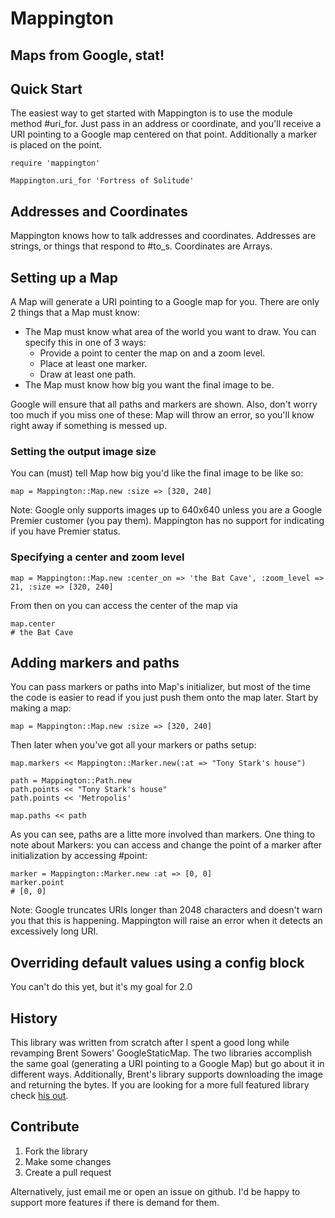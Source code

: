 # Mappington
## Maps from Google, stat!

## Quick Start

The easiest way to get started with Mappington is to use the module method #uri_for. Just pass in an address or coordinate, and you'll receive a URI pointing to a Google map centered on that point. Additionally a marker is placed on the point.

    require 'mappington'
    
    Mappington.uri_for 'Fortress of Solitude'

## Addresses and Coordinates

Mappington knows how to talk addresses and coordinates. Addresses are strings, or things that respond to #to_s. Coordinates are Arrays.

## Setting up a Map

A Map will generate a URI pointing to a Google map for you. There are only 2 things that a Map must know:

* The Map must know what area of the world you want to draw. You can specify this in one of 3 ways:
  * Provide a point to center the map on and a zoom level.
  * Place at least one marker.
  * Draw at least one path.
* The Map must know how big you want the final image to be.

Google will ensure that all paths and markers are shown. Also, don't worry too much if you miss one of these: Map will throw an error, so you'll know right away if something is messed up.

### Setting the output image size

You can (must) tell Map how big you'd like the final image to be like so:

    map = Mappington::Map.new :size => [320, 240]

Note: Google only supports images up to 640x640 unless you are a Google Premier customer (you pay them). Mappington has no support for indicating if you have Premier status.

### Specifying a center and zoom level

    map = Mappington::Map.new :center_on => 'the Bat Cave', :zoom_level => 21, :size => [320, 240]

From then on you can access the center of the map via

    map.center
    # the Bat Cave

## Adding markers and paths

You can pass markers or paths into Map's initializer, but most of the time the code is easier to read if you just push them onto the map later. Start by making a map:

    map = Mappington::Map.new :size => [320, 240]

Then later when you've got all your markers or paths setup:

    map.markers << Mappington::Marker.new(:at => "Tony Stark's house")
    
    path = Mappington::Path.new
    path.points << "Tony Stark's house"
    path.points << 'Metropolis'
    
    map.paths << path

As you can see, paths are a litte more involved than markers. One thing to note about Markers: you can access and change the point of a marker after initialization by accessing #point:

    marker = Mappington::Marker.new :at => [0, 0]
    marker.point
    # [0, 0]

Note: Google truncates URIs longer than 2048 characters and doesn't warn you that this is happening. Mappington will raise an error when it detects an excessively long URI.

## Overriding default values using a config block

You can't do this yet, but it's my goal for 2.0

## History

This library was written from scratch after I spent a good long while revamping Brent Sowers' GoogleStaticMap. The two libraries accomplish the same goal (generating a URI pointing to a Google Map) but go about it in different ways. Additionally, Brent's library supports downloading the image and returning the bytes. If you are looking for a more full featured library check [his out](github.com/brentsowers1/googlestaticmap).

## Contribute

1) Fork the library
2) Make some changes
3) Create a pull request

Alternatively, just email me or open an issue on github. I'd be happy to support more features if there is demand for them.